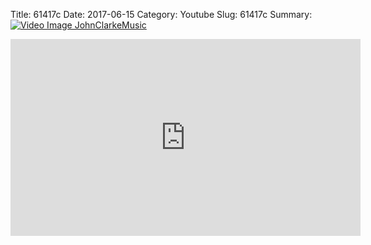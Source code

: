 Title: 61417c
Date: 2017-06-15
Category: Youtube
Slug: 61417c
Summary: <a href="/61417c.html/"><img src="https://i.ytimg.com/vi/jm6j93rIqHk/hqdefault.jpg" alt="Video Image JohnClarkeMusic"></a>

<iframe width="560" height="315" src="https://www.youtube.com/embed/jm6j93rIqHk" title="YouTube video player" frameborder="0" allow="accelerometer; autoplay; clipboard-write; encrypted-media; gyroscope; picture-in-picture" allowfullscreen></iframe>

